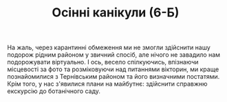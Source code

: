 ﻿---
title: Осінні канікули (6-Б)
---

На жаль, через карантинні обмеження ми не змогли здійснити нашу подорож рідним районом у звичний спосіб, але нічого не завадило нам подорожувати віртуально. І ось, весело спілкуючись, впізнаючи місцевості за фото та розміковуючи над питаннями вікторин, ми краще познайомилися з Тернівським районом та його визначними постатями. Крім того, у нас з'явилися плани на майбутнє: здійснити справжню екскурсію до ботанічного саду.

<slideshow />

